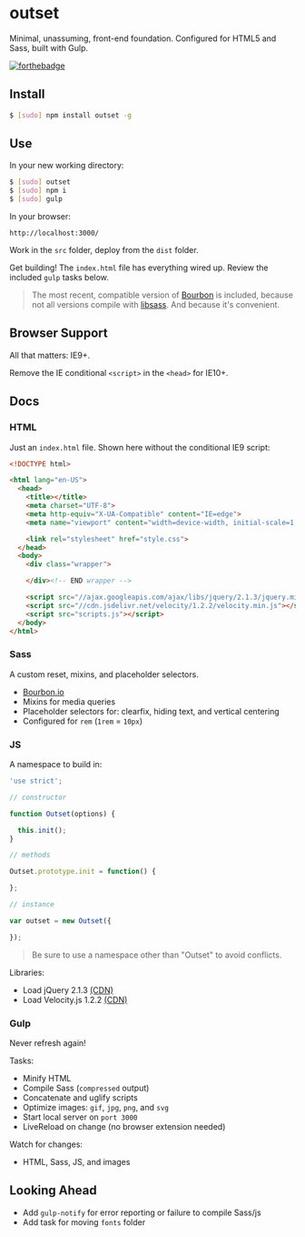 # outset

Minimal, unassuming, front-end foundation. Configured for HTML5 and Sass, built with Gulp.

[![forthebadge](http://forthebadge.com/images/badges/built-with-love.svg)](http://forthebadge.com)

## Install

```bash
$ [sudo] npm install outset -g
```

## Use

In your new working directory:

```bash
$ [sudo] outset
$ [sudo] npm i
$ [sudo] gulp
```

In your browser:

```
http://localhost:3000/
```

Work in the `src` folder, deploy from the `dist` folder.

Get building! The `index.html` file has everything wired up. Review the included `gulp` tasks below.

> The most recent, compatible version of [Bourbon](http://bourbon.io/) is included, because not all versions compile with [libsass](https://github.com/sass/libsass). And because it's convenient.

## Browser Support

All that matters: IE9+.

Remove the IE conditional `<script>` in the `<head>` for IE10+.

## Docs

### HTML

Just an `index.html` file.  Shown here without the conditional IE9 script:

```html
<!DOCTYPE html>

<html lang="en-US">
  <head>
    <title></title>
    <meta charset="UTF-8">
    <meta http-equiv="X-UA-Compatible" content="IE=edge">
    <meta name="viewport" content="width=device-width, initial-scale=1, maximum-scale=1">

    <link rel="stylesheet" href="style.css">
  </head>
  <body>
    <div class="wrapper">

    </div><!-- END wrapper -->

    <script src="//ajax.googleapis.com/ajax/libs/jquery/2.1.3/jquery.min.js"></script>
    <script src="//cdn.jsdelivr.net/velocity/1.2.2/velocity.min.js"></script>
    <script src="scripts.js"></script>
  </body>
</html>
```

### Sass

A custom reset, mixins, and placeholder selectors.

* [Bourbon.io](http://bourbon.io/docs/)
* Mixins for media queries
* Placeholder selectors for: clearfix, hiding text, and vertical centering
* Configured for `rem` (`1rem` = `10px`)

### JS

A namespace to build in:

```javascript
'use strict';

// constructor

function Outset(options) {

  this.init();
}

// methods

Outset.prototype.init = function() {

};

// instance

var outset = new Outset({

});
```

> Be sure to use a namespace other than "Outset" to avoid conflicts.

Libraries:

* Load jQuery 2.1.3 [(CDN)](https://developers.google.com/speed/libraries/devguide#jquery)
* Load Velocity.js 1.2.2 [(CDN)](http://www.jsdelivr.com/#!velocity)

### Gulp

Never refresh again!

Tasks:

* Minify HTML
* Compile Sass (`compressed` output)
* Concatenate and uglify scripts
* Optimize images: `gif`, `jpg`, `png`, and `svg`
* Start local server on `port 3000`
* LiveReload on change (no browser extension needed)

Watch for changes:

* HTML, Sass, JS, and images

## Looking Ahead

* Add `gulp-notify` for error reporting or failure to compile Sass/js
* Add task for moving `fonts` folder
